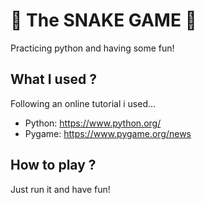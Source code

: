 # 🐍 The SNAKE GAME 🐍

Practicing python and having some fun!

## What I used ?
Following an online tutorial i used...
  - Python: https://www.python.org/
  - Pygame: https://www.pygame.org/news

## How to play ?
Just run it and have fun!
